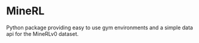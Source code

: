 # MineRL

Python package providing easy to use gym environments and a simple data api for the MineRLv0 dataset.
